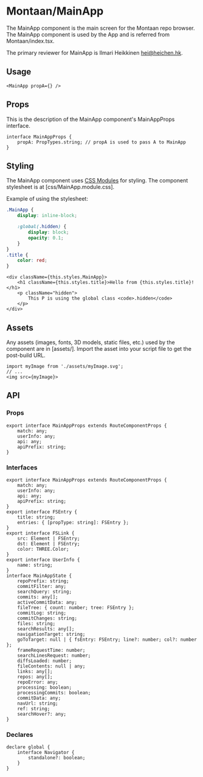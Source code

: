 # Montaan/MainApp

The MainApp component is the main screen for the Montaan repo browser.
The MainApp component is used by the App and is referred from Montaan/index.tsx.

The primary reviewer for MainApp is Ilmari Heikkinen <hei@heichen.hk>.

## Usage

```tsx
<MainApp propA={} />
```

## Props

This is the description of the MainApp component's MainAppProps interface.

```tsx
interface MainAppProps {
	propA: PropTypes.string; // propA is used to pass A to MainApp
}
```

## Styling

The MainApp component uses [CSS Modules](https://github.com/css-modules/css-modules) for styling. The component stylesheet is at [css/MainApp.module.css].

Example of using the stylesheet:

```css
.MainApp {
	display: inline-block;

	:global(.hidden) {
		display: block;
		opacity: 0.1;
	}
}
.title {
	color: red;
}
```

```tsx
<div className={this.styles.MainApp}>
	<h1 className={this.styles.title}>Hello from {this.styles.title}!</h1>
	<p className="hidden">
		This P is using the global class <code>.hidden</code>
	</p>
</div>
```

## Assets

Any assets (images, fonts, 3D models, static files, etc.) used by the component are in [assets/]. Import the asset into your script file to get the post-build URL.

```tsx
import myImage from './assets/myImage.svg';
// ...
<img src={myImage}>
```

## API

### Props

```tsx
export interface MainAppProps extends RouteComponentProps {
	match: any;
	userInfo: any;
	api: any;
	apiPrefix: string;
}
```

### Interfaces

```tsx
export interface MainAppProps extends RouteComponentProps {
	match: any;
	userInfo: any;
	api: any;
	apiPrefix: string;
}
export interface FSEntry {
	title: string;
	entries: { [propType: string]: FSEntry };
}
export interface FSLink {
	src: Element | FSEntry;
	dst: Element | FSEntry;
	color: THREE.Color;
}
export interface UserInfo {
	name: string;
}
interface MainAppState {
	repoPrefix: string;
	commitFilter: any;
	searchQuery: string;
	commits: any[];
	activeCommitData: any;
	fileTree: { count: number; tree: FSEntry };
	commitLog: string;
	commitChanges: string;
	files: string;
	searchResults: any[];
	navigationTarget: string;
	goToTarget: null | { fsEntry: FSEntry; line?: number; col?: number };
	frameRequestTime: number;
	searchLinesRequest: number;
	diffsLoaded: number;
	fileContents: null | any;
	links: any[];
	repos: any[];
	repoError: any;
	processing: boolean;
	processingCommits: boolean;
	commitData: any;
	navUrl: string;
	ref: string;
	searchHover?: any;
}
```

### Declares

```tsx
declare global {
	interface Navigator {
		standalone?: boolean;
	}
}
```
